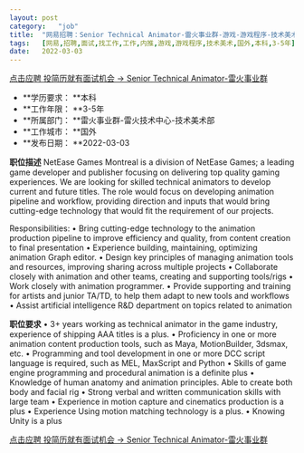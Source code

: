 ```yaml
---
layout:	post
category:	"job"
title:	"网易招聘：Senior Technical Animator-雷火事业群-游戏-游戏程序-技术美术-国外本科3-5年"
tags:	[网易,招聘,面试,找工作,工作,内推,游戏,游戏程序,技术美术,国外,本科,3-5年]
date:	2022-03-03
---
```


[点击应聘 投简历就有面试机会 -> Senior Technical Animator-雷火事业群](http://mobile.bole.netease.com/bole/boleDetail?id=18045&employeeId=346f03c3cda5f04c&key=all)



- **学历要求： **本科
- **工作年限： **3-5年
- **所属部门： **雷火事业群-雷火技术中心-技术美术部
- **工作城市： **国外
- **发布日期： **2022-03-03



**职位描述**
NetEase Games Montreal is a division of NetEase Games; a leading game developer and publisher focusing on delivering top quality gaming experiences. We are looking for skilled technical animators to develop current and future titles. The role would focus on developing animation pipeline and workflow, providing direction and inputs that would bring cutting-edge technology that would fit the requirement of our projects.

Responsibilities:
•	Bring cutting-edge technology to the animation production pipeline to improve efficiency and quality, from content creation to final presentation
•	Experience building, maintaining, optimizing animation Graph editor.
•	Design key principles of managing animation tools and resources, improving sharing across multiple projects
•	Collaborate closely with animation and other teams, creating and supporting tools/rigs
•	Work closely with animation programmer.
•	Provide supporting and training for artists and junior TA/TD, to help them adapt to new tools and workflows
•	Assist artificial intelligence R&amp;D department on topics related to animation



**职位要求**
•	3+ years working as technical animator in the game industry, experience of shipping AAA titles is a plus.
•	Proficiency in one or more animation content production tools, such as Maya, MotionBuilder, 3dsmax, etc.
•	Programming and tool development in one or more DCC script language is required, such as MEL, MaxScript and Python
•	Skills of game engine programming and procedural animation is a definite plus
•	Knowledge of human anatomy and animation principles. Able to create both body and facial rig
•	Strong verbal and written communication skills with large team
•	Experience in motion capture and cinematics production is a plus
•	Experience Using motion matching technology is a plus.
•	Knowing Unity is a plus



[点击应聘 投简历就有面试机会 -> Senior Technical Animator-雷火事业群](http://mobile.bole.netease.com/bole/boleDetail?id=18045&employeeId=346f03c3cda5f04c&key=all)